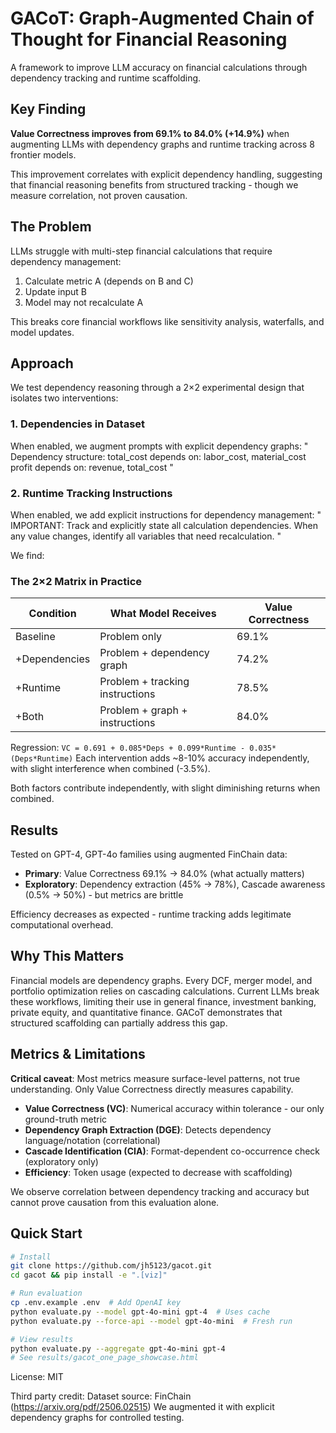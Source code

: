 # GACoT: Graph-Augmented Chain of Thought for Financial Reasoning

A framework to improve LLM accuracy on financial calculations through dependency tracking and runtime scaffolding.

## Key Finding

**Value Correctness improves from 69.1% to 84.0% (+14.9%)** when augmenting LLMs with dependency graphs and runtime tracking across 8 frontier models.

This improvement correlates with explicit dependency handling, suggesting that financial reasoning benefits from structured tracking - though we measure correlation, not proven causation.

## The Problem

LLMs struggle with multi-step financial calculations that require dependency management:
1. Calculate metric A (depends on B and C)
2. Update input B
3. Model may not recalculate A

This breaks core financial workflows like sensitivity analysis, waterfalls, and model updates.

## Approach

We test dependency reasoning through a 2×2 experimental design that isolates two interventions:

### 1. Dependencies in Dataset
When enabled, we augment prompts with explicit dependency graphs:
"
Dependency structure:
total_cost depends on: labor_cost, material_cost
profit depends on: revenue, total_cost
"

### 2. Runtime Tracking Instructions  
When enabled, we add explicit instructions for dependency management:
"
IMPORTANT: Track and explicitly state all calculation dependencies.
When any value changes, identify all variables that need recalculation.
"

We find:
### The 2×2 Matrix in Practice

| Condition | What Model Receives | Value Correctness |
|-----------|-------------------|------------------|
| Baseline | Problem only | 69.1% |
| +Dependencies | Problem + dependency graph | 74.2% |
| +Runtime | Problem + tracking instructions | 78.5% |
| +Both | Problem + graph + instructions | 84.0% |


Regression: `VC = 0.691 + 0.085*Deps + 0.099*Runtime - 0.035*(Deps*Runtime)`
Each intervention adds ~8-10% accuracy independently, with slight interference when combined (-3.5%).

Both factors contribute independently, with slight diminishing returns when combined.

## Results

Tested on GPT-4, GPT-4o families using augmented FinChain data:

- **Primary**: Value Correctness 69.1% → 84.0% (what actually matters)
- **Exploratory**: Dependency extraction (45% → 78%), Cascade awareness (0.5% → 50%) - but metrics are brittle

Efficiency decreases as expected - runtime tracking adds legitimate computational overhead.

## Why This Matters

Financial models are dependency graphs. Every DCF, merger model, and portfolio optimization relies on cascading calculations. Current LLMs break these workflows, limiting their use in general finance, investment banking, private equity, and quantitative finance. GACoT demonstrates that structured scaffolding can partially address this gap.

## Metrics & Limitations

**Critical caveat**: Most metrics measure surface-level patterns, not true understanding. Only Value Correctness directly measures capability.

- **Value Correctness (VC)**: Numerical accuracy within tolerance - our only ground-truth metric
- **Dependency Graph Extraction (DGE)**: Detects dependency language/notation (correlational)
- **Cascade Identification (CIA)**: Format-dependent co-occurrence check (exploratory only)
- **Efficiency**: Token usage (expected to decrease with scaffolding)

We observe correlation between dependency tracking and accuracy but cannot prove causation from this evaluation alone.

## Quick Start

```bash
# Install
git clone https://github.com/jh5123/gacot.git
cd gacot && pip install -e ".[viz]"

# Run evaluation
cp .env.example .env  # Add OpenAI key
python evaluate.py --model gpt-4o-mini gpt-4  # Uses cache
python evaluate.py --force-api --model gpt-4o-mini  # Fresh run

# View results
python evaluate.py --aggregate gpt-4o-mini gpt-4
# See results/gacot_one_page_showcase.html
```

License:
MIT

Third party credit:
Dataset source: FinChain (https://arxiv.org/pdf/2506.02515)
We augmented it with explicit dependency graphs for controlled testing.